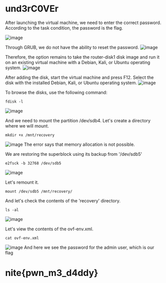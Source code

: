 # und3rC0VEr

After launching the virtual machine, we need to enter the correct password. According to the task condition, the password is the flag.

![image](https://github.com/user-attachments/assets/f957d238-6d1a-4e9f-91f8-b83bdeb0219d)

Through GRUB, we do not have the ability to reset the password.
![image](https://github.com/user-attachments/assets/a3cefef4-42fa-4cff-8765-d71ff080f904)

Therefore, the option remains to take the router-disk1 disk image and run it on an existing virtual machine with a Debian, Kali, or Ubuntu operating system.
![image](https://github.com/user-attachments/assets/b9a633d8-b1a5-400f-ac60-20033b934053)


After adding the disk, start the virtual machine and press F12. Select the disk with the installed Debian, Kali, or Ubuntu operating system.
![image](https://github.com/user-attachments/assets/c702dbcd-7134-4ca6-a899-9c4abf735d02)

To browse the disks, use the following command:
```
fdisk -l
```
![image](https://github.com/user-attachments/assets/8f6eec5a-f7fb-43fc-9ead-b848f26cbd48)

And we need to mount the partition /dev/sdb4. Let's create a directory where we will mount.
```
mkdir +x /mnt/recovery
```

![image](https://github.com/user-attachments/assets/c3af891f-e82d-4992-a0aa-194d38fbfda3) The error says that memory allocation is not possible.

We are restoring the superblock using its backup from '/dev/sdb5'
```
e2fsck -b 32768 /dev/sdb5
```
![image](https://github.com/user-attachments/assets/29caa62f-a936-46fa-83fa-f4cee3706f7e)

Let's remount it.
```
mount /dev/sdb5 /mnt/recovery/
```
And let's check the contents of the 'recovery' directory.
```
ls -al
```
![image](https://github.com/user-attachments/assets/b290ce42-6333-4ace-9b47-239ade896afa)

Let's view the contents of the ovf-env.xml.
```
cat ovf-env.xml
```

![image](https://github.com/user-attachments/assets/ae77ceea-81c6-4691-b084-1863f7568a73)
And here we see the password for the admin user, which is our flag

# nite{pwn_m3_d4ddy}
